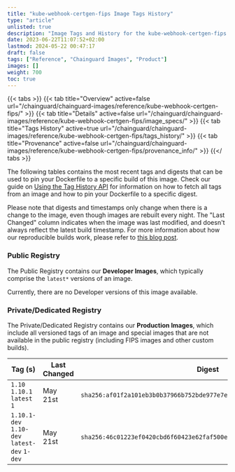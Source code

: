 ```yaml
---
title: "kube-webhook-certgen-fips Image Tags History"
type: "article"
unlisted: true
description: "Image Tags and History for the kube-webhook-certgen-fips Chainguard Image"
date: 2023-06-22T11:07:52+02:00
lastmod: 2024-05-22 00:47:17
draft: false
tags: ["Reference", "Chainguard Images", "Product"]
images: []
weight: 700
toc: true
---
```


{{< tabs >}}
{{< tab title="Overview" active=false url="/chainguard/chainguard-images/reference/kube-webhook-certgen-fips/" >}}
{{< tab title="Details" active=false url="/chainguard/chainguard-images/reference/kube-webhook-certgen-fips/image_specs/" >}}
{{< tab title="Tags History" active=true url="/chainguard/chainguard-images/reference/kube-webhook-certgen-fips/tags_history/" >}}
{{< tab title="Provenance" active=false url="/chainguard/chainguard-images/reference/kube-webhook-certgen-fips/provenance_info/" >}}
{{</ tabs >}}

The following tables contains the most recent tags and digests that can be used to pin your Dockerfile to a specific build of this image. Check our guide on [Using the Tag History API](/chainguard/chainguard-images/using-the-tag-history-api/) for information on how to fetch all tags from an image and how to pin your Dockerfile to a specific digest.

Please note that digests and timestamps only change when there is a change to the image, even though images are rebuilt every night. The "Last Changed" column indicates when the image was last modified, and doesn't always reflect the latest build timestamp. For more information about how our reproducible builds work, please refer to [this blog post](https://www.chainguard.dev/unchained/reproducing-chainguards-reproducible-image-builds).

### Public Registry
The Public Registry contains our **Developer Images**, which typically comprise the `latest*` versions of an image.

Currently, there are no Developer versions of this image available.

### Private/Dedicated Registry
The Private/Dedicated Registry contains our **Production Images**, which include all versioned tags of an image and special images that are not available in the public registry (including FIPS images and other custom builds).

| Tag (s)                                       | Last Changed | Digest                                                                    |
|-----------------------------------------------|--------------|---------------------------------------------------------------------------|
|  `1.10` `1.10.1` `latest` `1`                 | May 21st     | `sha256:af01f2a101eb3b0b37966b752bde977e7e9b30295dfc8f2fcb7284e3679912fd` |
|  `1.10.1-dev` `1.10-dev` `latest-dev` `1-dev` | May 21st     | `sha256:46c01223ef0420cbd6f60423e62faf500e6f82ee0c937cae0433dd9a9204f85e` |

